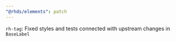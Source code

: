 ```yaml
---
"@rhds/elements": patch
---
```


`rh-tag`: Fixed styles and tests connected with upstream changes in `BaseLabel`
